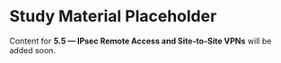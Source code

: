 # Study Material Placeholder

Content for **5.5 — IPsec Remote Access and Site-to-Site VPNs** will be added soon.
